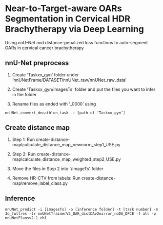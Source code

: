 # Near-to-Target-aware OARs Segmentation in Cervical HDR Brachytherapy via Deep Learning
Using nnU-Net and distance-penalized loss functions to auto-segment OARs in cervical cancer brachytherapy


## nnU-Net preprocess
1. Create ‘Taskxx_gyn’ folder under ‘nnUNetFrame/DATASET/nnUNet_raw/nnUNet_raw_data’

2. Create 'Taskxx_gyn/imagesTs' folder and put the files you want to infer in the folder

3. Rename files as ended with ‘_0000’ using 
```
nnUNet_convert_decathlon_task -i [path of ‘Taskxx_gyn’]
```

## Create distance map 
1. Step 1: Run create-distance-map\calculate_distance_map_newnorm_step1_USE.py

2. Step 2: Run create-distance-map\calculate_distance_map_weighted_step2_USE.py

3. Move the files in Step 2 into '/imageTs' folder

4. Remove HR-CTV from labels: Run create-distance-map\remove_label_class.py

## Inference

```
nnUNet_predict -i [imagesTs] -o [inference folder] -t [task number] -m 3d_fullres -tr nnUNetTrainerV2_OAR_distDAv2mirror_noDS_DPCE -f all -p nnUNetPlansv2.1_ch1
```